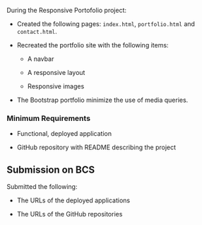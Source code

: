 During the Responsive Portofolio project:

* Created the following pages: `index.html`, `portfolio.html` and `contact.html`.

* Recreated the portfolio site with the following items:

   * A navbar

   * A responsive layout

   * Responsive images

* The Bootstrap portfolio minimize the use of media queries.

### Minimum Requirements

* Functional, deployed application

* GitHub repository with README describing the project


## Submission on BCS

Submitted the following:

* The URLs of the deployed applications

* The URLs of the GitHub repositories

